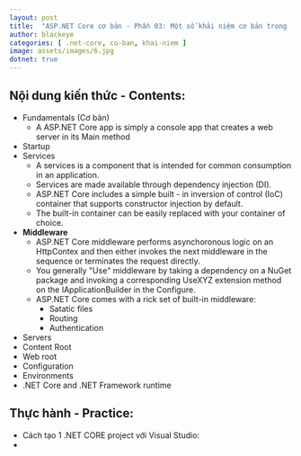```yaml
---
layout: post
title:  "ASP.NET Core cơ bản - Phần 03: Một số khải niệm cơ bản trong .NET CORE"
author: blackeye
categories: [ .net-core, co-ban, khai-niem ]
image: assets/images/6.jpg
dotnet: true
---
```


## Nội dung kiến thức - Contents:
- Fundamentals (Cơ bản)
    + A ASP.NET Core app is simply a console app that creates a web server in its Main method
- Startup
- Services
    + A services is a component that is intended for common consumption in an application.
    + Services are made available through dependency injection (DI).
    + ASP.NET Core includes a simple built - in inversion of control (IoC) container that supports constructor injection by default.
    + The built-in container can be easily replaced with your container of choice.
- **Middleware**
    + ASP.NET Core middleware performs asynchoronous logic on an HttpContex and then either invokes the next middleware in the sequence or terminates the request directly.
    + You generally "Use" middleware by taking a dependency on a NuGet package and invoking a corresponding UseXYZ extension method on the IApplicationBuilder in the Configure.
    + ASP.NET Core comes with a rick set of built-in middleware:
        * Satatic files
        * Routing
        * Authentication
- Servers
- Content Root
- Web root
- Configuration
- Environments
- .NET Core and .NET Framework runtime

## Thực hành - Practice:
- Cách tạo 1 .NET CORE project với Visual Studio:
- 
